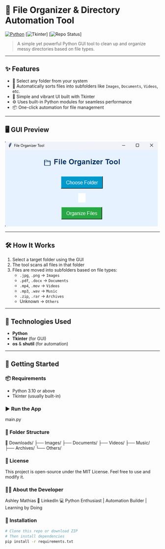 # 📁 File Organizer & Directory Automation Tool

[![Python](https://img.shields.io/badge/Python-3.10+-blue?logo=python)](https://www.python.org/)
[![Tkinter](https://img.shields.io/badge/GUI-Tkinter-yellow?logo=python)]
[![Repo Status](https://img.shields.io/badge/status-Active-success)]

> A simple yet powerful Python GUI tool to clean up and organize messy directories based on file types.

---

## ✨ Features

- 📂 Select any folder from your system
- 🧠 Automatically sorts files into subfolders like `Images`, `Documents`, `Videos`, etc.
- 🎨 Simple and vibrant UI built with Tkinter
- ⚙️ Uses built-in Python modules for seamless performance
- 📦 One-click automation for file management

---

## 🖥️ GUI Preview

![App Screenshot](Screenshot.png)

---

## 🛠️ How It Works

1. Select a target folder using the GUI
2. The tool scans all files in that folder
3. Files are moved into subfolders based on file types:
    - `.jpg`, `.png` → `Images`
    - `.pdf`, `.docx` → `Documents`
    - `.mp4`, `.mov` → `Videos`
    - `.mp3`, `.wav` → `Music`
    - `.zip`, `.rar` → `Archives`
    - Unknown → `Others`

---

## 🧰 Technologies Used

- **Python**
- **Tkinter** (for GUI)
- **os** & **shutil** (for automation)

---

## 🚀 Getting Started

### 📦 Requirements

- Python 3.10 or above
- Tkinter (usually built-in)

### ▶️ Run the App

main.py

### 📁 Folder Structure

📁 Downloads/
├── Images/
├── Documents/
├── Videos/
├── Music/
├── Archives/
└── Others/

### 📄 License

This project is open-source under the MIT License. Feel free to use and modify it.

### 🙋‍♀️ About the Developer

Ashley Mathias
🔗 LinkedIn
💻 Python Enthusiast | Automation Builder | Learning by Doing


### 🧪 Installation

```bash
# Clone this repo or download ZIP
# Then install dependencies
pip install -r requirements.txt
